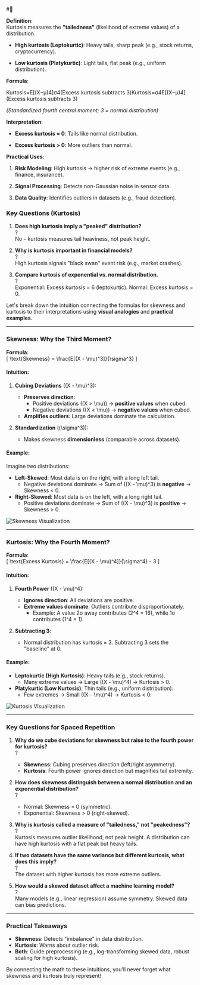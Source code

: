 #🌱 

**Definition**:  
Kurtosis measures the **"tailedness"** (likelihood of extreme values) of a distribution.

- **High kurtosis (Leptokurtic)**: Heavy tails, sharp peak (e.g., stock returns, cryptocurrency).
    
- **Low kurtosis (Platykurtic)**: Light tails, flat peak (e.g., uniform distribution).
    

**Formula**:

Kurtosis=E[(X−μ)4]σ4(Excess kurtosis subtracts 3)Kurtosis=σ4E[(X−μ)4]​(Excess kurtosis subtracts 3)

_(Standardized fourth central moment; 3 = normal distribution)_

**Interpretation**:

- **Excess kurtosis = 0**: Tails like normal distribution.
    
- **Excess kurtosis > 0**: More outliers than normal.
    

**Practical Uses**:

1. **Risk Modeling**: High kurtosis → higher risk of extreme events (e.g., finance, insurance).
    
2. **Signal Processing**: Detects non-Gaussian noise in sensor data.
    
3. **Data Quality**: Identifies outliers in datasets (e.g., fraud detection).

### Key Questions (Kurtosis)

1. **Does high kurtosis imply a "peaked" distribution?**  
    ?  
    No – kurtosis measures tail heaviness, not peak height.
    
2. **Why is kurtosis important in financial models?**  
    ?  
    High kurtosis signals "black swan" event risk (e.g., market crashes).
    
3. **Compare kurtosis of exponential vs. normal distribution.**  
    ?  
    Exponential: Excess kurtosis = 6 (leptokurtic). Normal: Excess kurtosis = 0.


Let's break down the intuition connecting the formulas for skewness and kurtosis to their interpretations using **visual analogies** and **practical examples**.

---

### **Skewness: Why the Third Moment?**
**Formula**:  
\[
\text{Skewness} = \frac{E[(X - \mu)^3]}{\sigma^3}
\]

#### **Intuition**:
1. **Cubing Deviations** \((X - \mu)^3\):  
   - **Preserves direction**:  
     - Positive deviations (\(X > \mu\)) → **positive values** when cubed.  
     - Negative deviations (\(X < \mu\)) → **negative values** when cubed.  
   - **Amplifies outliers**: Large deviations dominate the calculation.  

2. **Standardization** (\(\sigma^3\)):  
   - Makes skewness **dimensionless** (comparable across datasets).  

#### **Example**:  
Imagine two distributions:  
- **Left-Skewed**: Most data is on the right, with a long left tail.  
  - Negative deviations dominate → Sum of \((X - \mu)^3\) is **negative** → Skewness < 0.  
- **Right-Skewed**: Most data is on the left, with a long right tail.  
  - Positive deviations dominate → Sum of \((X - \mu)^3\) is **positive** → Skewness > 0.  

![Skewness Visualization](https://upload.wikimedia.org/wikipedia/commons/thumb/f/f8/Negative_and_positive_skew_diagrams_%28English%29.svg/640px-Negative_and_positive_skew_diagrams_%28English%29.svg.png)

---

### **Kurtosis: Why the Fourth Moment?**
**Formula**:  
\[
\text{Excess Kurtosis} = \frac{E[(X - \mu)^4]}{\sigma^4} - 3
\]

#### **Intuition**:
1. **Fourth Power** \((X - \mu)^4\):  
   - **Ignores direction**: All deviations are positive.  
   - **Extreme values dominate**: Outliers contribute disproportionately.  
     - Example: A value 2σ away contributes \(2^4 = 16\), while 1σ contributes \(1^4 = 1\).  

2. **Subtracting 3**:  
   - Normal distribution has kurtosis = 3. Subtracting 3 sets the "baseline" at 0.  

#### **Example**:  
- **Leptokurtic (High Kurtosis)**: Heavy tails (e.g., stock returns).  
  - Many extreme values → Large \((X - \mu)^4\) → Kurtosis > 0.  
- **Platykurtic (Low Kurtosis)**: Thin tails (e.g., uniform distribution).  
  - Few extremes → Small \((X - \mu)^4\) → Kurtosis < 0.  

![Kurtosis Visualization](https://upload.wikimedia.org/wikipedia/commons/thumb/9/9a/KurtosisVersusSampleSize.png/640px-KurtosisVersusSampleSize.png)

---

### **Key Questions for Spaced Repetition**
1. **Why do we cube deviations for skewness but raise to the fourth power for kurtosis?**  
   ?  
   - **Skewness**: Cubing preserves direction (left/right asymmetry).  
   - **Kurtosis**: Fourth power ignores direction but magnifies tail extremity.  

2. **How does skewness distinguish between a normal distribution and an exponential distribution?**  
   ?  
   - Normal: Skewness = 0 (symmetric).  
   - Exponential: Skewness > 0 (right-skewed).  

3. **Why is kurtosis called a measure of "tailedness," not "peakedness"?**  
   ?  
   Kurtosis measures outlier likelihood, not peak height. A distribution can have high kurtosis with a flat peak but heavy tails.  

4. **If two datasets have the same variance but different kurtosis, what does this imply?**  
   ?  
   The dataset with higher kurtosis has more extreme outliers.  

5. **How would a skewed dataset affect a machine learning model?**  
   ?  
   Many models (e.g., linear regression) assume symmetry. Skewed data can bias predictions.  

---

### **Practical Takeaways**
- **Skewness**: Detects "imbalance" in data distribution.  
- **Kurtosis**: Warns about outlier risk.  
- **Both**: Guide preprocessing (e.g., log-transforming skewed data, robust scaling for high kurtosis).  

By connecting the math to these intuitions, you’ll never forget what skewness and kurtosis truly represent!